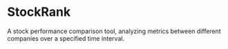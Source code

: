 # StockRank
A stock performance comparison tool, analyzing metrics between different companies over a specified time interval.
